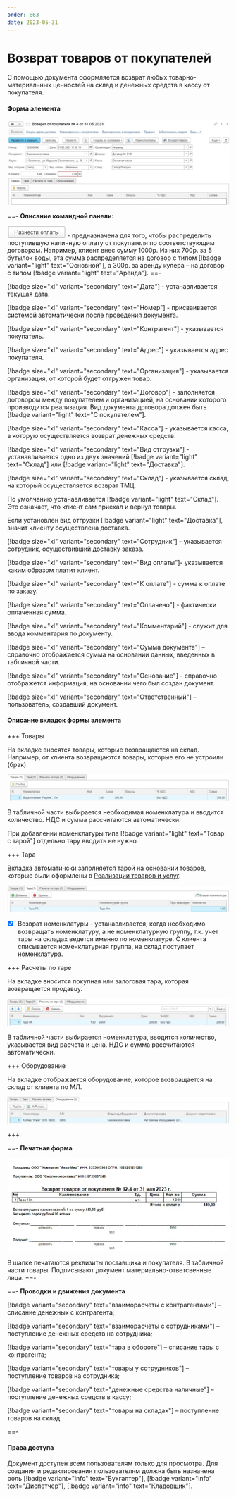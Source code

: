 ```yaml
---
order: 863
date: 2023-05-31
---
```

# Возврат товаров от покупателей

С помощью документа оформляется возврат любых товарно-материальных ценностей на склад и денежных средств в кассу от покупателя.

#### Форма элемента

![](/images/Возврат_от_покупателя.jpg)

==- **Описание командной панели:**

![](/images/Разнести_оплаты.jpg) - предназначена для того, чтобы распределить поступившую наличную оплату от покупателя по соответствующим договорам. Например, клиент внес сумму 1000р. Из них 700р. за 5 бутылок воды, эта сумма распределяется на договор с типом [!badge variant="light" text="Основной"], а 300р. за аренду кулера – на договор с типом [!badge variant="light" text="Аренда"].
==-

[!badge size="xl" variant="secondary" text="Дата"] - устанавливается текущая дата.

[!badge size="xl" variant="secondary" text="Номер"] - присваивается системой автоматически после проведения документа.

[!badge size="xl" variant="secondary" text="Контрагент"] - указывается покупатель.

[!badge size="xl" variant="secondary" text="Адрес"] - указывается адрес покупателя.

[!badge size="xl" variant="secondary" text="Организация"] - указывается организация, от которой будет отгружен товар.

[!badge size="xl" variant="secondary" text="Договор"] - заполняется договором между покупателем и организацией, на основании которого производится реализация. Вид документа договора должен быть [!badge variant="light" text="С покупателем"].

[!badge size="xl" variant="secondary" text="Касса"] - указывается касса, в которую осуществляется возврат денежных средств.

[!badge size="xl" variant="secondary" text="Вид отгрузки"] - устанавливается одно из двух значений [!badge variant="light" text="Склад"] или [!badge variant="light" text="Доставка"]. 

[!badge size="xl" variant="secondary" text="Склад"] - указывается склад, на который осуществляется возврат ТМЦ.

По умолчанию устанавливается [!badge variant="light" text="Склад"]. Это означает, что клиент сам приехал и вернул товары.

Если установлен вид отгрузки [!badge variant="light" text="Доставка"], значит клиенту осуществлена доставка.

[!badge size="xl" variant="secondary" text="Сотрудник"] - указывается сотрудник, осуществивший доставку заказа.

[!badge size="xl" variant="secondary" text="Вид оплаты"]- указывается каким образом платит клиент.

[!badge size="xl" variant="secondary" text="К оплате"] - сумма к оплате по заказу.

[!badge size="xl" variant="secondary" text="Оплачено"] - фактически оплаченная сумма.

[!badge size="xl" variant="secondary" text="Комментарий"] - служит для ввода комментария по документу.

[!badge size="xl" variant="secondary" text="Сумма документа"] – справочно отображается сумма на основании данных, введенных в табличной части.

[!badge size="xl" variant="secondary" text="Основание"] - справочно отображется информация, на основании чего был создан документ.

[!badge size="xl" variant="secondary" text="Ответственный"] – пользователь, создавший документ.

#### Описание вкладок формы элемента

+++ Товары

На вкладке вносятся товары, которые возвращаются на склад. Например, от клиента возвращаются товары, которые его не устроили (брак).

![](/images/Вкладка_товары_возврат_от_покупателя.jpg)

В табличной части выбирается необходимая номенклатура и вводится количество. НДС и сумма рассчитаются автоматически.

При добавлении номенклатуры типа [!badge variant="light" text="Товар с тарой"] отдельно тару вводить не нужно.

+++ Тара

Вкладка автоматичски заполняется тарой на основании товаров, которые были оформлены в [Реализации товаров и услуг](/2-описание-справочников-и-документов/2-документы/1-документы-по-работе-с-контрагентами/1-реализация-товаров-и-услуг/).

![](/images/Вкладка_тара_возврат_от_покупателя.jpg)

- [x] Возврат номенклатуры - устанавливается, когда необходимо возвращать номенклатуру, а не номенклатурную группу, т.к. учет тары на складах ведется именно по номенклатуре. С клиента списывается номенклатурная группа, на склад поступает номенклатура.

+++ Расчеты по таре

На вкладке вносится покупная или залоговая тара, которая возвращается продавцу.

![](/images/Вкладка_расчеты_по_таре_возврат_от_покупателя.jpg)

В табличной части выбирается номенклатура, вводится количество, указывается вид расчета и цена. НДС и сумма рассчитаются автоматически.

+++ Оборудование

На вкладке отображается оборудование, которое возвращается на склад от клиента по МЛ.

![](/images/Вкладка_оборудование_возврат_от_покупателя.jpg)

+++

==- **Печатная форма**

![](/images/Печатная_форма_возврат_от_покупателя.jpg)

В шапке печатаются реквизиты поставщика и покупателя. В табличной части товары. Подписывают документ материально-ответсвенные лица.
==-

==- **Проводки и движения документа**

[!badge variant="secondary" text="взаиморасчеты с контрагентами"] – списание денежных с контрагента;

[!badge variant="secondary" text="взаиморасчеты с сотрудниками"] – поступление денежных средств на сотрудника;

[!badge variant="secondary" text="тара в обороте"] – списание тары с контрагента;

[!badge variant="secondary" text="товары у сотрудников"] – поступление товаров на сотрудника;

[!badge variant="secondary" text="денежные средства наличные"] – поступление денежных средств в кассу;

[!badge variant="secondary" text="товары на складах"] – поступление товаров на склад.

==-

#### Права доступа

Документ доступен всем пользователям только для просмотра. Для создания и редактирования пользователям должна быть назначена роль [!badge variant="info" text="Бухгалтер"], [!badge variant="info" text="Диспетчер"], [!badge variant="info" text="Кладовщик"].
